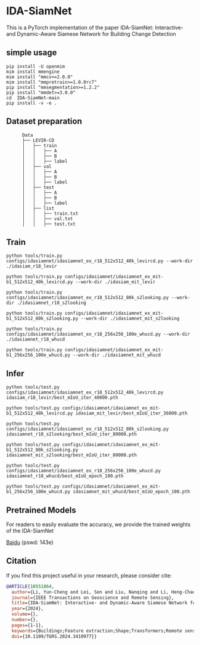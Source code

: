 # IDA-SiamNet
This is a PyTorch implementation of the paper IDA-SiamNet: Interactive- and Dynamic-Aware Siamese Network for Building Change Detection

## simple usage
```
pip install -U openmim
mim install mmengine
mim install "mmcv>=2.0.0"
mim install "mmpretrain>=1.0.0rc7"
pip install "mmsegmentation>=1.2.2"
pip install "mmdet>=3.0.0"
cd  IDA-SiamNet-main
pip install -v -e .
```

## Dataset preparation
```
      Data
      ├── LEVIR-CD
      │   ├── train
      │   │   ├── A
      │   │   ├── B
      │   │   ├── label
      │   ├── val
      │   │   ├── A
      │   │   ├── B
      │   │   ├── label
      │   ├── test
      │   │   ├── A
      │   │   ├── B
      │   │   ├── label
      │   ├── list
      │   │   ├── train.txt
      │   │   ├── val.txt
      │   │   ├── test.txt
```
## Train
```
python tools/train.py configs/idasiamnet/idasiamnet_ex_r18_512x512_40k_levircd.py --work-dir ./idasiam_r18_levir

python tools/train.py configs/idasiamnet/idasiamnet_ex_mit-b1_512x512_40k_levircd.py --work-dir ./idasiam_mit_levir

python tools/train.py configs/idasiamnet/idasiamnet_ex_r18_512x512_80k_s2looking.py --work-dir ./idasiamnet_r18_s2looking

python tools/train.py configs/idasiamnet/idasiamnet_ex_mit-b1_512x512_80k_s2looking.py --work-dir ./idasiamnet_mit_s2looking

python tools/train.py configs/idasiamnet/idasiamnet_ex_r18_256x256_100e_whucd.py --work-dir ./idasiamnet_r18_whucd

python tools/train.py configs/idasiamnet/idasiamnet_ex_mit-b1_256x256_100e_whucd.py --work-dir ./idasiamnet_mit_whucd
```

## Infer
```
python tools/test.py configs/idasiamnet/idasiamnet_ex_r18_512x512_40k_levircd.py idasiam_r18_levir/best_mIoU_iter_40000.pth

python tools/test.py configs/idasiamnet/idasiamnet_ex_mit-b1_512x512_40k_levircd.py idasiam_mit_levir/best_mIoU_iter_36000.pth

python tools/test.py configs/idasiamnet/idasiamnet_ex_r18_512x512_80k_s2looking.py idasiamnet_r18_s2looking/best_mIoU_iter_80000.pth

python tools/test.py configs/idasiamnet/idasiamnet_ex_mit-b1_512x512_80k_s2looking.py idasiamnet_mit_s2looking/best_mIoU_iter_80000.pth

python tools/test.py configs/idasiamnet/idasiamnet_ex_r18_256x256_100e_whucd.py idasiamnet_r18_whucd/best_mIoU_epoch_100.pth

python tools/test.py configs/idasiamnet/idasiamnet_ex_mit-b1_256x256_100e_whucd.py idasiamnet_mit_whucd/best_mIoU_epoch_100.pth
```

## Pretrained Models

For readers to easily evaluate the accuracy, we provide the trained weights of the IDA-SiamNet

[Baidu](https://pan.baidu.com/s/132MzdDZLxIdzf-cNgXjNfw) (pswd: 143e)

## Citation

If you find this project useful in your research, please consider cite:

```bibtex
@ARTICLE{10551864,
  author={Li, Yun-Cheng and Lei, Sen and Liu, Nanqing and Li, Heng-Chao and Du, Qian},
  journal={IEEE Transactions on Geoscience and Remote Sensing}, 
  title={IDA-SiamNet: Interactive- and Dynamic-Aware Siamese Network for Building Change Detection}, 
  year={2024},
  volume={},
  number={},
  pages={1-1},
  keywords={Buildings;Feature extraction;Shape;Transformers;Remote sensing;Decoding;Architecture;Building Change Detection;Feature interaction;Feature alignment;Siamese network;Remote sensing image},
  doi={10.1109/TGRS.2024.3410977}}
```

